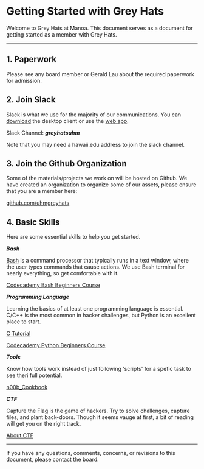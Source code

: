 # Getting Started with Grey Hats

Welcome to Grey Hats at Manoa.
This document serves as a document for getting started as a member with Grey Hats.

---

## 1. Paperwork
Please see any board member or Gerald Lau about the required paperwork for admission.

## 2. Join Slack
Slack is what we use for the majority of our communications.
You can [download](https://slack.com/downloads) the desktop client or use the [web app](https://slack.com/).

Slack Channel: ***greyhatsuhm***

Note that you may need a hawaii.edu address to join the slack channel.

## 3. Join the Github Organization
Some of the materials/projects we work on will be hosted on Github.
We have created an organization to organize some of our assets, please ensure that you are a member here:

[github.com/uhmgreyhats](https://github.com/uhmgreyhats)

## 4. Basic Skills
Here are some essential skills to help you get started.

***Bash***

[Bash](https://en.wikipedia.org/wiki/Bash_%28Unix_shell%29) is a command processor that typically runs in a text window, where the user types commands that cause actions.
We use Bash terminal for nearly everything, so get comfortable with it.

[Codecademy Bash Beginners Course](https://www.codecademy.com/learn/learn-the-command-line)

***Programming Language***

Learning the basics of at least one programming language is essential.
C/C++ is the most common in hacker challenges, but Python is an excellent place to start.

[C Tutorial](https://www.youtube.com/playlist?list=PLGLfVvz_LVvSaXCpKS395wbCcmsmgRea7)

[Codecademy Python Beginners Course](https://www.codecademy.com/learn/python)

***Tools***

Know how tools work instead of just following 'scripts' for a spefic task to see theri full potential.

[n00b_Cookbook](https://github.com/uhmgreyhats/getting-started/blob/master/n00b_Cookbook.md)

***CTF***

Capture the Flag is the game of hackers. Try to solve challenges, capture files, and plant back-doors. Though it seems vauge at first, a bit of reading will get you on the right track.

[About CTF](https://github.com/uhmgreyhats/getting-started/blob/master/About%20CTF.md)

---

If you have any questions, comments, concerns, or revisions to this document, please contact the board.
